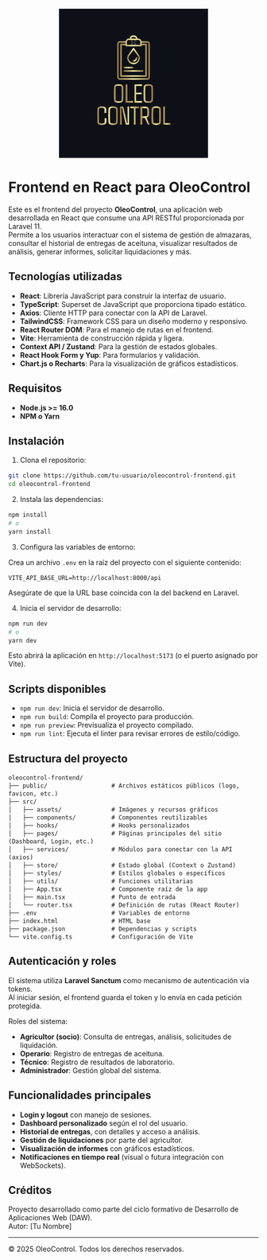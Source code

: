 
<p align="center">
  <img src="public/logo-oc.png" alt="Logo OleoControl" width="300"/>
</p>

# Frontend en React para OleoControl

Este es el frontend del proyecto **OleoControl**, una aplicación web desarrollada en React que consume una API RESTful proporcionada por Laravel 11.  
Permite a los usuarios interactuar con el sistema de gestión de almazaras, consultar el historial de entregas de aceituna, visualizar resultados de análisis, generar informes, solicitar liquidaciones y más.

## Tecnologías utilizadas

- **React**: Librería JavaScript para construir la interfaz de usuario.
- **TypeScript**: Superset de JavaScript que proporciona tipado estático.
- **Axios**: Cliente HTTP para conectar con la API de Laravel.
- **TailwindCSS**: Framework CSS para un diseño moderno y responsivo.
- **React Router DOM**: Para el manejo de rutas en el frontend.
- **Vite**: Herramienta de construcción rápida y ligera.
- **Context API / Zustand**: Para la gestión de estados globales.
- **React Hook Form y Yup**: Para formularios y validación.
- **Chart.js o Recharts**: Para la visualización de gráficos estadísticos.

## Requisitos

- **Node.js >= 16.0**
- **NPM o Yarn**

## Instalación

1. Clona el repositorio:

```bash
git clone https://github.com/tu-usuario/oleocontrol-frontend.git
cd oleocontrol-frontend
```

2. Instala las dependencias:

```bash
npm install
# o
yarn install
```

3. Configura las variables de entorno:

Crea un archivo `.env` en la raíz del proyecto con el siguiente contenido:

```env
VITE_API_BASE_URL=http://localhost:8000/api
```

Asegúrate de que la URL base coincida con la del backend en Laravel.

4. Inicia el servidor de desarrollo:

```bash
npm run dev
# o
yarn dev
```

Esto abrirá la aplicación en `http://localhost:5173` (o el puerto asignado por Vite).

## Scripts disponibles

- `npm run dev`: Inicia el servidor de desarrollo.
- `npm run build`: Compila el proyecto para producción.
- `npm run preview`: Previsualiza el proyecto compilado.
- `npm run lint`: Ejecuta el linter para revisar errores de estilo/código.

## Estructura del proyecto

```text
oleocontrol-frontend/
├── public/                  # Archivos estáticos públicos (logo, favicon, etc.)
├── src/
│   ├── assets/              # Imágenes y recursos gráficos
│   ├── components/          # Componentes reutilizables
│   ├── hooks/               # Hooks personalizados
│   ├── pages/               # Páginas principales del sitio (Dashboard, Login, etc.)
│   ├── services/            # Módulos para conectar con la API (axios)
│   ├── store/               # Estado global (Context o Zustand)
│   ├── styles/              # Estilos globales o específicos
│   ├── utils/               # Funciones utilitarias
│   ├── App.tsx              # Componente raíz de la app
│   ├── main.tsx             # Punto de entrada
│   └── router.tsx           # Definición de rutas (React Router)
├── .env                     # Variables de entorno
├── index.html               # HTML base
├── package.json             # Dependencias y scripts
└── vite.config.ts           # Configuración de Vite
```

## Autenticación y roles

El sistema utiliza **Laravel Sanctum** como mecanismo de autenticación vía tokens.  
Al iniciar sesión, el frontend guarda el token y lo envía en cada petición protegida.

Roles del sistema:

- **Agricultor (socio)**: Consulta de entregas, análisis, solicitudes de liquidación.
- **Operario**: Registro de entregas de aceituna.
- **Técnico**: Registro de resultados de laboratorio.
- **Administrador**: Gestión global del sistema.

## Funcionalidades principales

- **Login y logout** con manejo de sesiones.
- **Dashboard personalizado** según el rol del usuario.
- **Historial de entregas**, con detalles y acceso a análisis.
- **Gestión de liquidaciones** por parte del agricultor.
- **Visualización de informes** con gráficos estadísticos.
- **Notificaciones en tiempo real** (visual o futura integración con WebSockets).

## Créditos

Proyecto desarrollado como parte del ciclo formativo de Desarrollo de Aplicaciones Web (DAW).  
Autor: [Tu Nombre]

---

© 2025 OleoControl. Todos los derechos reservados.
